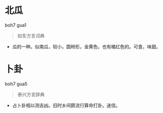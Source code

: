 # 北瓜
boh7 gua1
> 如东方言词典
- 瓜的一种。似南瓜，较小，圆柿形，金黄色，也有橘红色的。可食，味甜。

# 卜卦
boh7 gua5
> 泰兴方言辞典
- 占卜卦相以测吉凶。旧时乡间颇流行算命打卦。迷信。
<!--
TODO 核实读音
-->
